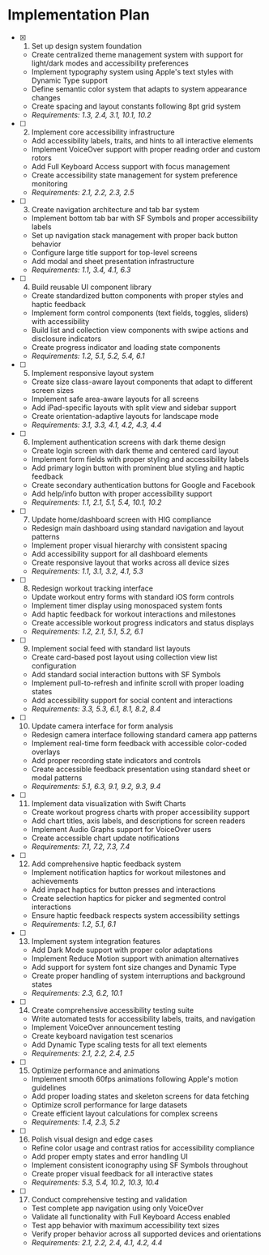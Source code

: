 # Implementation Plan

- [x] 1. Set up design system foundation
  - Create centralized theme management system with support for light/dark modes and accessibility preferences
  - Implement typography system using Apple's text styles with Dynamic Type support
  - Define semantic color system that adapts to system appearance changes
  - Create spacing and layout constants following 8pt grid system
  - _Requirements: 1.3, 2.4, 3.1, 10.1, 10.2_

- [ ] 2. Implement core accessibility infrastructure
  - Add accessibility labels, traits, and hints to all interactive elements
  - Implement VoiceOver support with proper reading order and custom rotors
  - Add Full Keyboard Access support with focus management
  - Create accessibility state management for system preference monitoring
  - _Requirements: 2.1, 2.2, 2.3, 2.5_

- [ ] 3. Create navigation architecture and tab bar system
  - Implement bottom tab bar with SF Symbols and proper accessibility labels
  - Set up navigation stack management with proper back button behavior
  - Configure large title support for top-level screens
  - Add modal and sheet presentation infrastructure
  - _Requirements: 1.1, 3.4, 4.1, 6.3_

- [ ] 4. Build reusable UI component library
  - Create standardized button components with proper styles and haptic feedback
  - Implement form control components (text fields, toggles, sliders) with accessibility
  - Build list and collection view components with swipe actions and disclosure indicators
  - Create progress indicator and loading state components
  - _Requirements: 1.2, 5.1, 5.2, 5.4, 6.1_

- [ ] 5. Implement responsive layout system
  - Create size class-aware layout components that adapt to different screen sizes
  - Implement safe area-aware layouts for all screens
  - Add iPad-specific layouts with split view and sidebar support
  - Create orientation-adaptive layouts for landscape mode
  - _Requirements: 3.1, 3.3, 4.1, 4.2, 4.3, 4.4_

- [ ] 6. Implement authentication screens with dark theme design
  - Create login screen with dark theme and centered card layout
  - Implement form fields with proper styling and accessibility labels
  - Add primary login button with prominent blue styling and haptic feedback
  - Create secondary authentication buttons for Google and Facebook
  - Add help/info button with proper accessibility support
  - _Requirements: 1.1, 2.1, 5.1, 5.4, 10.1, 10.2_

- [ ] 7. Update home/dashboard screen with HIG compliance
  - Redesign main dashboard using standard navigation and layout patterns
  - Implement proper visual hierarchy with consistent spacing
  - Add accessibility support for all dashboard elements
  - Create responsive layout that works across all device sizes
  - _Requirements: 1.1, 3.1, 3.2, 4.1, 5.3_

- [ ] 8. Redesign workout tracking interface
  - Update workout entry forms with standard iOS form controls
  - Implement timer display using monospaced system fonts
  - Add haptic feedback for workout interactions and milestones
  - Create accessible workout progress indicators and status displays
  - _Requirements: 1.2, 2.1, 5.1, 5.2, 6.1_

- [ ] 9. Implement social feed with standard list layouts
  - Create card-based post layout using collection view list configuration
  - Add standard social interaction buttons with SF Symbols
  - Implement pull-to-refresh and infinite scroll with proper loading states
  - Add accessibility support for social content and interactions
  - _Requirements: 3.3, 5.3, 6.1, 8.1, 8.2, 8.4_

- [ ] 10. Update camera interface for form analysis
  - Redesign camera interface following standard camera app patterns
  - Implement real-time form feedback with accessible color-coded overlays
  - Add proper recording state indicators and controls
  - Create accessible feedback presentation using standard sheet or modal patterns
  - _Requirements: 5.1, 6.3, 9.1, 9.2, 9.3, 9.4_

- [ ] 11. Implement data visualization with Swift Charts
  - Create workout progress charts with proper accessibility support
  - Add chart titles, axis labels, and descriptions for screen readers
  - Implement Audio Graphs support for VoiceOver users
  - Create accessible chart update notifications
  - _Requirements: 7.1, 7.2, 7.3, 7.4_

- [ ] 12. Add comprehensive haptic feedback system
  - Implement notification haptics for workout milestones and achievements
  - Add impact haptics for button presses and interactions
  - Create selection haptics for picker and segmented control interactions
  - Ensure haptic feedback respects system accessibility settings
  - _Requirements: 1.2, 5.1, 6.1_

- [ ] 13. Implement system integration features
  - Add Dark Mode support with proper color adaptations
  - Implement Reduce Motion support with animation alternatives
  - Add support for system font size changes and Dynamic Type
  - Create proper handling of system interruptions and background states
  - _Requirements: 2.3, 6.2, 10.1_

- [ ] 14. Create comprehensive accessibility testing suite
  - Write automated tests for accessibility labels, traits, and navigation
  - Implement VoiceOver announcement testing
  - Create keyboard navigation test scenarios
  - Add Dynamic Type scaling tests for all text elements
  - _Requirements: 2.1, 2.2, 2.4, 2.5_

- [ ] 15. Optimize performance and animations
  - Implement smooth 60fps animations following Apple's motion guidelines
  - Add proper loading states and skeleton screens for data fetching
  - Optimize scroll performance for large datasets
  - Create efficient layout calculations for complex screens
  - _Requirements: 1.4, 2.3, 5.2_

- [ ] 16. Polish visual design and edge cases
  - Refine color usage and contrast ratios for accessibility compliance
  - Add proper empty states and error handling UI
  - Implement consistent iconography using SF Symbols throughout
  - Create proper visual feedback for all interactive states
  - _Requirements: 5.3, 5.4, 10.2, 10.3, 10.4_

- [ ] 17. Conduct comprehensive testing and validation
  - Test complete app navigation using only VoiceOver
  - Validate all functionality with Full Keyboard Access enabled
  - Test app behavior with maximum accessibility text sizes
  - Verify proper behavior across all supported devices and orientations
  - _Requirements: 2.1, 2.2, 2.4, 4.1, 4.2, 4.4_
